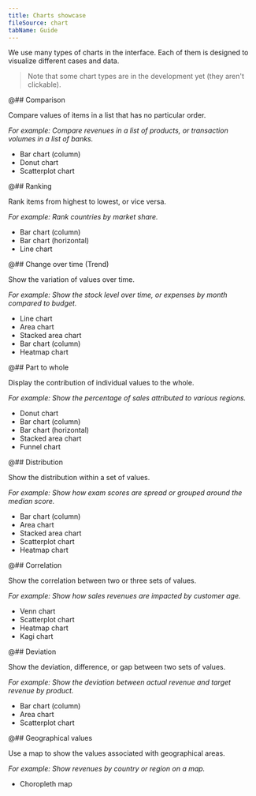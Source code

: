 ```yaml
---
title: Charts showcase
fileSource: chart
tabName: Guide
---
```


We use many types of charts in the interface. Each of them is designed to visualize different cases and data.

> Note that some chart types are in the development yet (they aren't clickable).

@## Comparison

Compare values of items in a list that has no particular order.

_For example: Compare revenues in a list of products, or transaction volumes in a list of banks._

- Bar chart (column)
- Donut chart
- Scatterplot chart

@## Ranking

Rank items from highest to lowest, or vice versa.

_For example: Rank countries by market share._

- Bar chart (column)
- Bar chart (horizontal)
- Line chart

@## Change over time (Trend)

Show the variation of values over time.

_For example: Show the stock level over time, or expenses by month compared to budget._

- Line chart
- Area chart
- Stacked area chart
- Bar chart (column)
- Heatmap chart

@## Part to whole

Display the contribution of individual values to the whole.

_For example: Show the percentage of sales attributed to various regions._

- Donut chart
- Bar chart (column)
- Bar chart (horizontal)
- Stacked area chart
- Funnel chart

@## Distribution

Show the distribution within a set of values.

_For example: Show how exam scores are spread or grouped around the median score._

- Bar chart (column)
- Area chart
- Stacked area chart
- Scatterplot chart
- Heatmap chart

@## Correlation

Show the correlation between two or three sets of values.

_For example: Show how sales revenues are impacted by customer age._

- Venn chart
- Scatterplot chart
- Heatmap chart
- Kagi chart

@## Deviation

Show the deviation, difference, or gap between two sets of values.

_For example: Show the deviation between actual revenue and target revenue by product._

- Bar chart (column)
- Area chart
- Scatterplot chart

@## Geographical values

Use a map to show the values associated with geographical areas.

_For example: Show revenues by country or region on a map._

- Choropleth map
